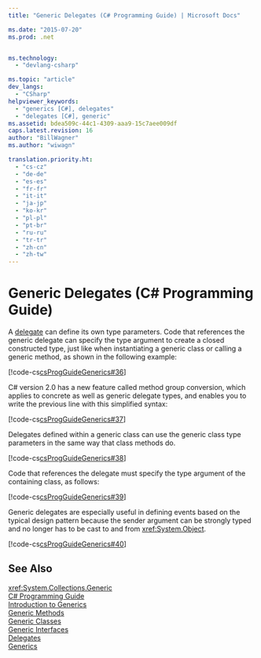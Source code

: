 ```yaml
---
title: "Generic Delegates (C# Programming Guide) | Microsoft Docs"

ms.date: "2015-07-20"
ms.prod: .net


ms.technology: 
  - "devlang-csharp"

ms.topic: "article"
dev_langs: 
  - "CSharp"
helpviewer_keywords: 
  - "generics [C#], delegates"
  - "delegates [C#], generic"
ms.assetid: bdea509c-44c1-4309-aaa9-15c7aee009df
caps.latest.revision: 16
author: "BillWagner"
ms.author: "wiwagn"

translation.priority.ht: 
  - "cs-cz"
  - "de-de"
  - "es-es"
  - "fr-fr"
  - "it-it"
  - "ja-jp"
  - "ko-kr"
  - "pl-pl"
  - "pt-br"
  - "ru-ru"
  - "tr-tr"
  - "zh-cn"
  - "zh-tw"
---
```

# Generic Delegates (C# Programming Guide)
A [delegate](../../../csharp/language-reference/keywords/delegate.md) can define its own type parameters. Code that references the generic delegate can specify the type argument to create a closed constructed type, just like when instantiating a generic class or calling a generic method, as shown in the following example:  
  
 [!code-cs[csProgGuideGenerics#36](../../../csharp/programming-guide/generics/codesnippet/CSharp/generic-delegates_1.cs)]  
  
 C# version 2.0 has a new feature called method group conversion, which applies to concrete as well as generic delegate types, and enables you to write the previous line with this simplified syntax:  
  
 [!code-cs[csProgGuideGenerics#37](../../../csharp/programming-guide/generics/codesnippet/CSharp/generic-delegates_2.cs)]  
  
 Delegates defined within a generic class can use the generic class type parameters in the same way that class methods do.  
  
 [!code-cs[csProgGuideGenerics#38](../../../csharp/programming-guide/generics/codesnippet/CSharp/generic-delegates_3.cs)]  
  
 Code that references the delegate must specify the type argument of the containing class, as follows:  
  
 [!code-cs[csProgGuideGenerics#39](../../../csharp/programming-guide/generics/codesnippet/CSharp/generic-delegates_4.cs)]  
  
 Generic delegates are especially useful in defining events based on the typical design pattern because the sender argument can be strongly typed and no longer has to be cast to and from <xref:System.Object>.  
  
 [!code-cs[csProgGuideGenerics#40](../../../csharp/programming-guide/generics/codesnippet/CSharp/generic-delegates_5.cs)]  
  
## See Also  
 <xref:System.Collections.Generic>   
 [C# Programming Guide](../../../csharp/programming-guide/index.md)   
 [Introduction to Generics](../../../csharp/programming-guide/generics/introduction-to-generics.md)   
 [Generic Methods](../../../csharp/programming-guide/generics/generic-methods.md)   
 [Generic Classes](../../../csharp/programming-guide/generics/generic-classes.md)   
 [Generic Interfaces](../../../csharp/programming-guide/generics/generic-interfaces.md)   
 [Delegates](../../../csharp/programming-guide/delegates/index.md)   
 [Generics](~/docs/standard/generics/index.md)